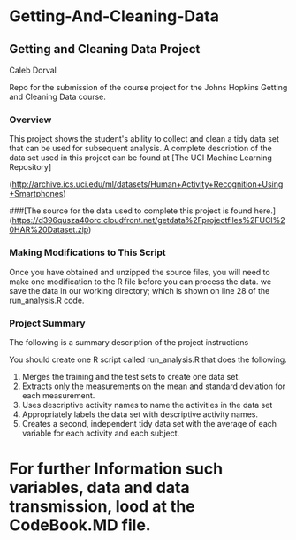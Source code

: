 Getting-And-Cleaning-Data
=========================

## Getting and Cleaning Data Project

Caleb Dorval

Repo for the submission of the course project for the Johns Hopkins Getting and Cleaning Data course.

### Overview
This project shows the student's ability to collect and clean a tidy data set that can be used for subsequent
analysis. A complete description of the data set used in this project can be found at [The UCI Machine Learning Repository] 

(http://archive.ics.uci.edu/ml/datasets/Human+Activity+Recognition+Using+Smartphones)

###[The source for the data used to complete this project is found 
here.] (https://d396qusza40orc.cloudfront.net/getdata%2Fprojectfiles%2FUCI%20HAR%20Dataset.zip)

### Making Modifications to This Script
Once you have obtained and unzipped the source files, you will need to make one modification to the R file before you can process the data. we save the data in our working directory; which is shown on line 28 of the run_analysis.R code.

### Project Summary
The following is a summary description of the project instructions

You should create one R script called run_analysis.R that does the following. 
1. Merges the training and the test sets to create one data set.
2. Extracts only the measurements on the mean and standard deviation for each measurement. 
3. Uses descriptive activity names to name the activities in the data set
4. Appropriately labels the data set with descriptive activity names. 
5. Creates a second, independent tidy data set with the average of each variable for each activity and each subject. 

# For further Information such variables, data and data transmission, lood at the CodeBook.MD file.


